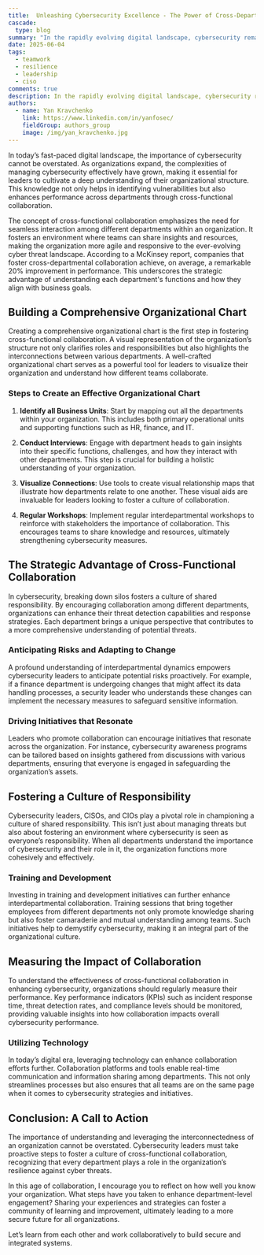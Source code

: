 ```yaml
---
title:  Unleashing Cybersecurity Excellence - The Power of Cross-Departmental Knowledge
cascade:
  type: blog
summary: "In the rapidly evolving digital landscape, cybersecurity remains paramount for organizations aiming to thrive. Leaders must cultivate an in-depth understanding of their company's structure to effectively manage vulnerabilities and enhance performance through cross-functional collaboration. This approach not only heightens agility in responding to cyber threats but also leverages the unique insights of various departments, leading to a notable improvement in overall performance."
date: 2025-06-04
tags:
  - teamwork
  - resilience
  - leadership
  - ciso
comments: true
description: In the rapidly evolving digital landscape, cybersecurity remains paramount for organizations aiming to thrive. Leaders must cultivate an in-depth understanding of their company's structure to effectively manage vulnerabilities and enhance performance through cross-functional collaboration.
authors:
  - name: Yan Kravchenko
    link: https://www.linkedin.com/in/yanfosec/
    fieldGroup: authors_group
    image: /img/yan_kravchenko.jpg
---
```

In today’s fast-paced digital landscape, the importance of cybersecurity cannot be overstated. As organizations expand, the complexities of managing cybersecurity effectively have grown, making it essential for leaders to cultivate a deep understanding of their organizational structure. This knowledge not only helps in identifying vulnerabilities but also enhances performance across departments through cross-functional collaboration.

The concept of cross-functional collaboration emphasizes the need for seamless interaction among different departments within an organization. It fosters an environment where teams can share insights and resources, making the organization more agile and responsive to the ever-evolving cyber threat landscape. According to a McKinsey report, companies that foster cross-departmental collaboration achieve, on average, a remarkable 20% improvement in performance. This underscores the strategic advantage of understanding each department's functions and how they align with business goals.

## Building a Comprehensive Organizational Chart

Creating a comprehensive organizational chart is the first step in fostering cross-functional collaboration. A visual representation of the organization’s structure not only clarifies roles and responsibilities but also highlights the interconnections between various departments. A well-crafted organizational chart serves as a powerful tool for leaders to visualize their organization and understand how different teams collaborate.

### Steps to Create an Effective Organizational Chart

1. **Identify all Business Units**: Start by mapping out all the departments within your organization. This includes both primary operational units and supporting functions such as HR, finance, and IT.

2. **Conduct Interviews**: Engage with department heads to gain insights into their specific functions, challenges, and how they interact with other departments. This step is crucial for building a holistic understanding of your organization.

3. **Visualize Connections**: Use tools to create visual relationship maps that illustrate how departments relate to one another. These visual aids are invaluable for leaders looking to foster a culture of collaboration.

4. **Regular Workshops**: Implement regular interdepartmental workshops to reinforce with stakeholders the importance of collaboration. This encourages teams to share knowledge and resources, ultimately strengthening cybersecurity measures.

## The Strategic Advantage of Cross-Functional Collaboration

In cybersecurity, breaking down silos fosters a culture of shared responsibility. By encouraging collaboration among different departments, organizations can enhance their threat detection capabilities and response strategies. Each department brings a unique perspective that contributes to a more comprehensive understanding of potential threats.

### Anticipating Risks and Adapting to Change

A profound understanding of interdepartmental dynamics empowers cybersecurity leaders to anticipate potential risks proactively. For example, if a finance department is undergoing changes that might affect its data handling processes, a security leader who understands these changes can implement the necessary measures to safeguard sensitive information.

### Driving Initiatives that Resonate

Leaders who promote collaboration can encourage initiatives that resonate across the organization. For instance, cybersecurity awareness programs can be tailored based on insights gathered from discussions with various departments, ensuring that everyone is engaged in safeguarding the organization’s assets.

## Fostering a Culture of Responsibility

Cybersecurity leaders, CISOs, and CIOs play a pivotal role in championing a culture of shared responsibility. This isn’t just about managing threats but also about fostering an environment where cybersecurity is seen as everyone’s responsibility. When all departments understand the importance of cybersecurity and their role in it, the organization functions more cohesively and effectively.

### Training and Development

Investing in training and development initiatives can further enhance interdepartmental collaboration. Training sessions that bring together employees from different departments not only promote knowledge sharing but also foster camaraderie and mutual understanding among teams. Such initiatives help to demystify cybersecurity, making it an integral part of the organizational culture.

## Measuring the Impact of Collaboration

To understand the effectiveness of cross-functional collaboration in enhancing cybersecurity, organizations should regularly measure their performance. Key performance indicators (KPIs) such as incident response time, threat detection rates, and compliance levels should be monitored, providing valuable insights into how collaboration impacts overall cybersecurity performance.

### Utilizing Technology

In today’s digital era, leveraging technology can enhance collaboration efforts further. Collaboration platforms and tools enable real-time communication and information sharing among departments. This not only streamlines processes but also ensures that all teams are on the same page when it comes to cybersecurity strategies and initiatives.

## Conclusion: A Call to Action

The importance of understanding and leveraging the interconnectedness of an organization cannot be overstated. Cybersecurity leaders must take proactive steps to foster a culture of cross-functional collaboration, recognizing that every department plays a role in the organization’s resilience against cyber threats.

In this age of collaboration, I encourage you to reflect on how well you know your organization. What steps have you taken to enhance department-level engagement? Sharing your experiences and strategies can foster a community of learning and improvement, ultimately leading to a more secure future for all organizations.

Let’s learn from each other and work collaboratively to build secure and integrated systems.